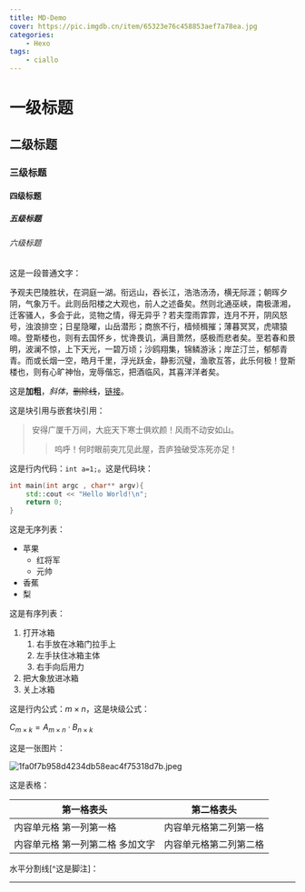 ```yaml
---
title: MD-Demo
cover: https://pic.imgdb.cn/item/65323e76c458853aef7a78ea.jpg
categories: 
    - Hexo
tags:
    - ciallo
---
```

# 一级标题

<!-- more -->

## 二级标题

### 三级标题

#### 四级标题

##### 五级标题

###### 六级标题

这是一段普通文字：

予观夫巴陵胜状，在洞庭一湖。衔远山，吞长江，浩浩汤汤，横无际涯；朝晖夕阴，气象万千。此则岳阳楼之大观也，前人之述备矣。然则北通巫峡，南极潇湘，迁客骚人，多会于此，览物之情，得无异乎？若夫霪雨霏霏，连月不开，阴风怒号，浊浪排空；日星隐曜，山岳潜形；商旅不行，樯倾楫摧；薄暮冥冥，虎啸猿啼。登斯楼也，则有去国怀乡，忧谗畏讥，满目萧然，感极而悲者矣。至若春和景明，波澜不惊，上下天光，一碧万顷；沙鸥翔集，锦鳞游泳；岸芷汀兰，郁郁青青。而或长烟一空，皓月千里，浮光跃金，静影沉璧，渔歌互答，此乐何极！登斯楼也，则有心旷神怡，宠辱偕忘，把酒临风，其喜洋洋者矣。

这是**加粗**，*斜体*，~~删除线~~，[链接](https://blog.imalan.cn)。

这是块引用与嵌套块引用：

> 安得广厦千万间，大庇天下寒士俱欢颜！风雨不动安如山。
> > 呜呼！何时眼前突兀见此屋，吾庐独破受冻死亦足！

这是行内代码：`int a=1;`。这是代码块：
```c++
int main(int argc , char** argv){
    std::cout << "Hello World!\n";
    return 0;
}
```
这是无序列表：

* 苹果
    * 红将军
    * 元帅
* 香蕉
* 梨

这是有序列表：

1. 打开冰箱
    1. 右手放在冰箱门拉手上
    2. 左手扶住冰箱主体
    3. 右手向后用力
2. 把大象放进冰箱
3. 关上冰箱

这是行内公式：$m\times n$，这是块级公式：

$C_{m\times k}=A_{m\times n}\cdot B_{n\times k}$

这是一张图片：

![1fa0f7b958d4234db58eac4f75318d7b.jpeg](https://pic.imgdb.cn/item/65323e76c458853aef7a78ea.jpg)

这是表格：

第一格表头 | 第二格表头
--------- | -------------
内容单元格 第一列第一格 | 内容单元格第二列第一格
内容单元格 第一列第二格 多加文字 | 内容单元格第二列第二格

水平分割线[^这是脚注]：

------
